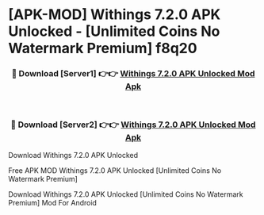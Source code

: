 # [APK-MOD] Withings 7.2.0 APK Unlocked - [Unlimited Coins No Watermark Premium] f8q20



<div align="center">
<h3>🔴 Download [Server1] 👉👉 <a href="https://momento.my/?title=Withings_7.2.0_APK_Unlocked">Withings 7.2.0 APK Unlocked Mod Apk</a></h3><br>

<h3>🔴 Download [Server2] 👉👉 <a href="https://momento.my/?title=Withings_7.2.0_APK_Unlocked">Withings 7.2.0 APK Unlocked Mod Apk</a></h3>
</div>



Download Withings 7.2.0 APK Unlocked 

Free APK MOD Withings 7.2.0 APK Unlocked [Unlimited Coins No Watermark Premium]

Download Withings 7.2.0 APK Unlocked [Unlimited Coins No Watermark Premium] Mod For Android
